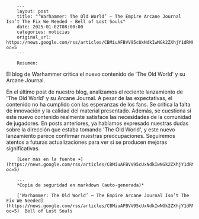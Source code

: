         ---
        layout: post
        title: "‘Warhammer: The Old World’ – The Empire Arcane Journal Isn’t The Fix We Needed - Bell of Lost Souls"
        date: 2025-01-02T08:00:00
        categories: noticias
        original_url: https://news.google.com/rss/articles/CBMiuAFBVV95cUxNdkIwNGk2ZXhjY1dRMFVlUkV5T3hLdnp5OHdqZk1nX0VjcjhYT0tUNzEtZWJINlhjOW41WGlZeXAzOVNrRUs3NHZ3alZzYUdpamN5RHNiWnBFa1lSeUJjWmQzZVcwaENGQnZGTnYzWnVHSDlHeFRDNndOZnY4MXg4eUZwY2s4WFFPZEk2bGVnVHFLVm12VkZmTmlDLTZpVVZjcE1sM0NGMGhOVWxWREl5S003SzNxVVpo?oc=5
        ---

        Resumen:
El blog de Warhammer critica el nuevo contenido de 'The Old World' y su Arcane Journal.

En el último post de nuestro blog, analizamos el reciente lanzamiento de 'The Old World' y su Arcane Journal. A pesar de las expectativas, el contenido no ha cumplido con las esperanzas de los fans. Se critica la falta de innovación y la calidad del material presentado. Además, se cuestiona si este nuevo contenido realmente satisface las necesidades de la comunidad de jugadores. En posts anteriores, ya habíamos expresado nuestras dudas sobre la dirección que estaba tomando 'The Old World', y este nuevo lanzamiento parece confirmar nuestras preocupaciones. Seguiremos atentos a futuras actualizaciones para ver si se producen mejoras significativas.

        [Leer más en la fuente ➜](https://news.google.com/rss/articles/CBMiuAFBVV95cUxNdkIwNGk2ZXhjY1dRMFVlUkV5T3hLdnp5OHdqZk1nX0VjcjhYT0tUNzEtZWJINlhjOW41WGlZeXAzOVNrRUs3NHZ3alZzYUdpamN5RHNiWnBFa1lSeUJjWmQzZVcwaENGQnZGTnYzWnVHSDlHeFRDNndOZnY4MXg4eUZwY2s4WFFPZEk2bGVnVHFLVm12VkZmTmlDLTZpVVZjcE1sM0NGMGhOVWxWREl5S003SzNxVVpo?oc=5)

        ---
        *Copia de seguridad en markdown (auto-generada)*

        [‘Warhammer: The Old World’ – The Empire Arcane Journal Isn’t The Fix We Needed](https://news.google.com/rss/articles/CBMiuAFBVV95cUxNdkIwNGk2ZXhjY1dRMFVlUkV5T3hLdnp5OHdqZk1nX0VjcjhYT0tUNzEtZWJINlhjOW41WGlZeXAzOVNrRUs3NHZ3alZzYUdpamN5RHNiWnBFa1lSeUJjWmQzZVcwaENGQnZGTnYzWnVHSDlHeFRDNndOZnY4MXg4eUZwY2s4WFFPZEk2bGVnVHFLVm12VkZmTmlDLTZpVVZjcE1sM0NGMGhOVWxWREl5S003SzNxVVpo?oc=5)  Bell of Lost Souls
